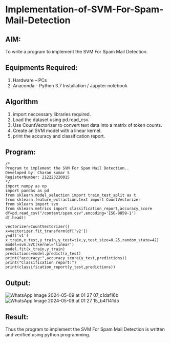 # Implementation-of-SVM-For-Spam-Mail-Detection

## AIM:
To write a program to implement the SVM For Spam Mail Detection.

## Equipments Required:
1. Hardware – PCs
2. Anaconda – Python 3.7 Installation / Jupyter notebook

## Algorithm
1. import neccessary libraries required.
2. Load the dataset using pd.read_csv.
3. Use CountVectorizer to convert text data into a matrix of token counts.
4. Create an SVM model with a linear kernel.
5. print the accuracy and classification report.

## Program:
```
/*
Program to implement the SVM For Spam Mail Detection..
Developed by: Charan kumar S
RegisterNumber: 212223220015
*/
import numpy as np
import pandas as pd
from sklearn.model_selection import train_test_split as t
from sklearn.feature_extraction.text import CountVectorizer
from sklearn import svm
from sklearn.metrics import classification_report,accuracy_score
df=pd.read_csv("/content/spam.csv",encoding='ISO-8859-1')
df.head()

vectorizer=CountVectorizer()
x=vectorizer.fit_transform(df['v2'])
y=df['v1']
x_train,x_test,y_train,y_test=t(x,y,test_size=0.25,random_state=42)
model=svm.SVC(kernel='linear')
model.fit(x_train,y_train)
predictions=model.predict(x_test)
print("accuracy:",accuracy_score(y_test,predictions))
print("Classification report:")
print(classification_report(y_test,predictions))
```

## Output:
![WhatsApp Image 2024-05-09 at 01 27 07_c1daf16b](https://github.com/cherryscharan/Implementation-of-SVM-For-Spam-Mail-Detection/assets/146930617/f9bd6e83-5b46-4423-9076-37784a716802)
![WhatsApp Image 2024-05-09 at 01 27 15_b4f141d5](https://github.com/cherryscharan/Implementation-of-SVM-For-Spam-Mail-Detection/assets/146930617/12b0c90b-6e7f-4c53-8011-cbad9c5beaed)

## Result:
Thus the program to implement the SVM For Spam Mail Detection is written and verified using python programming.
